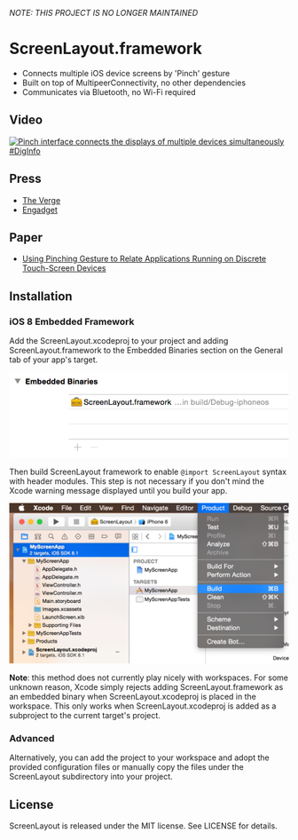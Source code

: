 *NOTE: THIS PROJECT IS NO LONGER MAINTAINED*

# ScreenLayout.framework

- Connects multiple iOS device screens by 'Pinch' gesture
- Built on top of MultipeerConnectivity, no other dependencies
- Communicates via Bluetooth, no Wi-Fi required

## Video

[![Pinch interface connects the displays of multiple devices simultaneously #DigInfo](https://img.youtube.com/vi/jRGLkj-PsCc/0.jpg)](https://www.youtube.com/watch?v=jRGLkj-PsCc)

## Press

- [The Verge](https://www.theverge.com/2012/11/1/3584632/pinch-smartphone-tablet-synchronized-display-link-interface-app)
- [Engadget](https://www.engadget.com/2012/11/02/tokyo-university-of-technologys-pinch-interface-creates-video-walls/)

## Paper

- [Using Pinching Gesture to Relate Applications Running on Discrete Touch-Screen Devices](http://www.igi-global.com/article/using-pinching-gesture-to-relate-applications-running-on-discrete-touch-screen-devices/84123)

## Installation

### iOS 8 Embedded Framework
Add the ScreenLayout.xcodeproj to your project and adding ScreenLayout.framework to the Embedded Binaries section on the General tab of your app's target.

![Embedded Binaries](./Images/EmbeddedBinaries.png)

Then build ScreenLayout framework to enable `@import ScreenLayout` syntax with header modules. This step is not necessary if you don't mind the Xcode warning message displayed until you build your app.

![Build Framework](./Images/BuildFramework.png)

**Note**: this method does not currently play nicely with workspaces. For some unknown reason, Xcode simply rejects adding ScreenLayout.framework as an embedded binary when ScreenLayout.xcodeproj is placed in the workspace. This only works when ScreenLayout.xcodeproj is added as a subproject to the current target's project.

### Advanced
Alternatively, you can add the project to your workspace and adopt the provided configuration files or manually copy the files under the ScreenLayout subdirectory into your project.

## License

ScreenLayout is released under the MIT license. See LICENSE for details.

